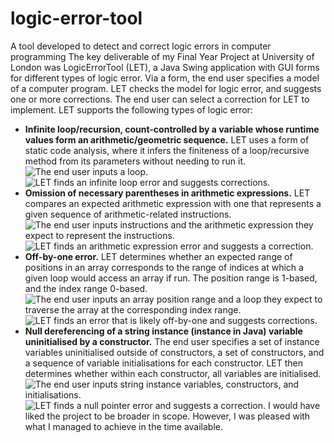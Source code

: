 # logic-error-tool
A tool developed to detect and correct logic errors in computer programming
The key deliverable of my Final Year Project at University of London was LogicErrorTool (LET), a Java Swing application with GUI forms for different types of logic error. Via a form, the end user specifies a model of a computer program. LET checks the model for logic error, and suggests one or more corrections. The end user can select a correction for LET to implement.
LET supports the following types of logic error:
- **Infinite loop/recursion, count-controlled by a variable whose runtime values form an arithmetic/geometric sequence.** LET uses a form of static code analysis, where it infers the finiteness of a loop/recursive method from its parameters without needing to run it.
![The end user inputs a loop.](https://github.com/nathandeflavis/logic-error-tool/assets/92447278/cdfbf4c8-e269-455a-9276-bb7fdee38ec4)
![LET finds an infinite loop error and suggests corrections.](https://github.com/nathandeflavis/logic-error-tool/assets/92447278/2b58e86b-94b7-4732-9d84-72b5445848fa)
- **Omission of necessary parentheses in arithmetic expressions.** LET compares an expected arithmetic expression with one that represents a given sequence of arithmetic-related instructions.
![The end user inputs instructions and the arithmetic expression they expect to represent the instructions.](https://github.com/nathandeflavis/logic-error-tool/assets/92447278/a2cbd71b-44f1-4eff-a381-93151672af2f)
![LET finds an arithmetic expression error and suggests a correction.](https://github.com/nathandeflavis/logic-error-tool/assets/92447278/c340f965-e8ef-493c-a089-f968b53d32ed)
- **Off-by-one error.** LET determines whether an expected range of positions in an array corresponds to the range of indices at which a given loop would access an array if run. The position range is 1-based, and the index range 0-based.
![The end user inputs an array position range and a loop they expect to traverse the array at the corresponding index range.](https://github.com/nathandeflavis/logic-error-tool/assets/92447278/d03838fd-d1c2-4b26-9a9d-5a1aa0907e20)
![LET finds an error that is likely off-by-one and suggests corrections.](https://github.com/nathandeflavis/logic-error-tool/assets/92447278/05edf9f1-002d-47f6-80ec-6136a98dfc95)
- **Null dereferencing of a string instance (instance in Java) variable uninitialised by a constructor.** The end user specifies a set of instance variables uninitialised outside of constructors, a set of constructors, and a sequence of variable initialisations for each constructor. LET then determines whether within each constructor, all variables are initialised.
![The end user inputs string instance variables, constructors, and initialisations.](https://github.com/nathandeflavis/logic-error-tool/assets/92447278/c3d61366-c577-464b-91f1-396ddc741f5f)
![LET finds a null pointer error and suggests a correction.](https://github.com/nathandeflavis/logic-error-tool/assets/92447278/9ba3d5d3-928a-49ab-96c4-a212fc88ba9d)
I would have liked the project to be broader in scope. However, I was pleased with what I managed to achieve in the time available.
